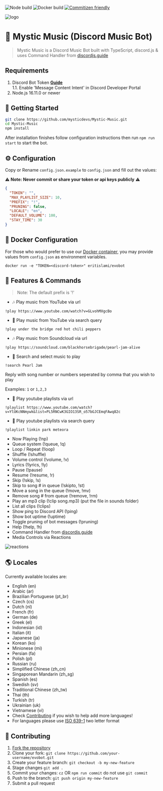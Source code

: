 ![Node build](https://github.com/eritislami/evobot/actions/workflows/node.yml/badge.svg)
![Docker build](https://github.com/eritislami/evobot/actions/workflows/docker.yml/badge.svg)
[![Commitizen friendly](https://img.shields.io/badge/commitizen-friendly-brightgreen.svg)](http://commitizen.github.io/cz-cli/)

![logo](https://repository-images.githubusercontent.com/186841818/8aa95700-7730-11e9-84be-e80f28520325)

# 🤖 Mystic Music (Discord Music Bot)

> Mystic Music is a Discord Music Bot built with TypeScript, discord.js & uses Command Handler from [discordjs.guide](https://discordjs.guide)

## Requirements

1. Discord Bot Token **[Guide](https://discordjs.guide/preparations/setting-up-a-bot-application.html#creating-your-bot)**  
1.1. Enable 'Message Content Intent' in Discord Developer Portal
2. Node.js 16.11.0 or newer

## 🚀 Getting Started

```sh
git clone https://github.com/mysticdevs/Mystic-Music.git
cd Mystic-Music
npm install
```

After installation finishes follow configuration instructions then run `npm run start` to start the bot.

## ⚙️ Configuration

Copy or Rename `config.json.example` to `config.json` and fill out the values:

⚠️ **Note: Never commit or share your token or api keys publicly** ⚠️

```json
{
  "TOKEN": "",
  "MAX_PLAYLIST_SIZE": 10,
  "PREFIX": "!",
  "PRUNING": false,
  "LOCALE": "en",
  "DEFAULT_VOLUME": 100,
  "STAY_TIME": 30
}
```

## 🐬 Docker Configuration

For those who would prefer to use our [Docker container](https://hub.docker.com/repository/docker/eritislami/evobot), you may provide values from `config.json` as environment variables.

```shell
docker run -e "TOKEN=<discord-token>" eritislami/evobot
```

## 📝 Features & Commands

> Note: The default prefix is '!'

- 🎶 Play music from YouTube via url

`!play https://www.youtube.com/watch?v=GLvohMXgcBo`

- 🔎 Play music from YouTube via search query

`!play under the bridge red hot chili peppers`

- 🎶 Play music from Soundcloud via url

`!play https://soundcloud.com/blackhorsebrigade/pearl-jam-alive`

- 🔎 Search and select music to play

`!search Pearl Jam`

Reply with song number or numbers seperated by comma that you wish to play

Examples: `1` or `1,2,3`

- 📃 Play youtube playlists via url

`!playlist https://www.youtube.com/watch?v=YlUKcNNmywk&list=PL5RNCwK3GIO13SR_o57bGJCEmqFAwq82c`

- 🔎 Play youtube playlists via search query

`!playlist linkin park meteora`

- Now Playing (!np)
- Queue system (!queue, !q)
- Loop / Repeat (!loop)
- Shuffle (!shuffle)
- Volume control (!volume, !v)
- Lyrics (!lyrics, !ly)
- Pause (!pause)
- Resume (!resume, !r)
- Skip (!skip, !s)
- Skip to song # in queue (!skipto, !st)
- Move a song in the queue (!move, !mv)
- Remove song # from queue (!remove, !rm)
- Play an mp3 clip (!clip song.mp3) (put the file in sounds folder)
- List all clips (!clips)
- Show ping to Discord API (!ping)
- Show bot uptime (!uptime)
- Toggle pruning of bot messages (!pruning)
- Help (!help, !h)
- Command Handler from [discordjs.guide](https://discordjs.guide/)
- Media Controls via Reactions

![reactions](https://i.imgur.com/9S7Omf9.png)

## 🌎 Locales

Currently available locales are:

- English (en)
- Arabic (ar)
- Brazilian Portuguese (pt_br)
- Czech (cs)
- Dutch (nl)
- French (fr)
- German (de)
- Greek (el)
- Indonesian (id)
- Italian (it)
- Japanese (ja)
- Korean (ko)
- Minionese (mi)
- Persian (fa)
- Polish (pl)
- Russian (ru)
- Simplified Chinese (zh_cn)
- Singaporean Mandarin (zh_sg)
- Spanish (es)
- Swedish (sv)
- Traditional Chinese (zh_tw)
- Thai (th)
- Turkish (tr)
- Ukrainian (uk)
- Vietnamese (vi)
- Check [Contributing](#-contributing) if you wish to help add more languages!
- For languages please use [ISO 639-1](https://en.wikipedia.org/wiki/List_of_ISO_639-1_codes) two letter format

## 🤝 Contributing

1. [Fork the repository](https://github.com/eritislami/evobot/fork)
2. Clone your fork: `git clone https://github.com/your-username/evobot.git`
3. Create your feature branch: `git checkout -b my-new-feature`
4. Stage changes `git add .`
5. Commit your changes: `cz` OR `npm run commit` do not use `git commit`
6. Push to the branch: `git push origin my-new-feature`
7. Submit a pull request

